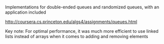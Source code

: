 Implementations for double-ended queues and randomized queues, with an application included

http://coursera.cs.princeton.edu/algs4/assignments/queues.html

Key note: For optimal performance, it was much more efficient to use linked lists instead of arrays when
it comes to adding and removing elements
